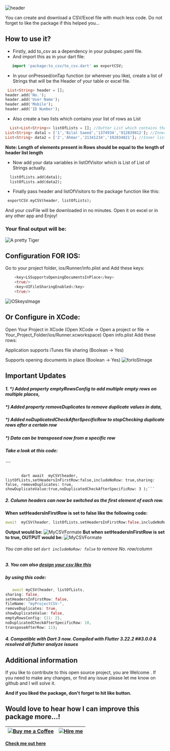 
![header](https://firebasestorage.googleapis.com/v0/b/learning-firebase-2d636.appspot.com/o/List_Array_to_CSV_Excel_File.png?alt=media&token=a0dd3779-2698-4a80-9a8a-afc21b10c5c6)

You can create and download a CSV/Excel file with much less code. Do not forget to like the package if this helped you...
## How to use it?

* Firstly, add to_csv as a dependency in your pubspec.yaml file.
* And import this as in your dart file:
```dart
   import 'package:to_csv/to_csv.dart' as exportCSV;
```

* In your onPressed/onTap function (or wherever you like), create a list of Strings that will be the Header of your table or excel file.
```dart
 List<String> header = [];
header.add('No.');
header.add('User Name');
header.add('Mobile');
header.add('ID Number');
```
* Also create a two lists which contains your list of rows as List<String>
```dart
  List<List<String>> listOfLists = []; //Outter List which contains the data List
List<String> data1 = ['1','Bilal Saeed','1374934','912839812']; //Inner list which contains Data i.e Row
List<String> data2 = ['2','Ahmar','21341234','192834821']; //Inner list which contains Data i.e Row
```
**Note: Length of elements present in Rows should be equal to the length of header list length**

* Now add your data variables in listOfVisitor which is List of List of Strings actually.
```dart
  listOfLists.add(data1);
  listOfLists.add(data2);
```
* Finally pass header and listOfVisitors to the package function like this:
```dart
 exportCSV.myCSV(header, listOfLists);
```
And your csvFile will be downloaded in no minutes.
Open it on excel or in any other app and Enjoy!

### Your final output will be:
![A pretty Tiger]( https://firebasestorage.googleapis.com/v0/b/learning-firebase-2d636.appspot.com/o/Screenshot%202022-10-21%20at%203.48.05%20PM.png?alt=media&token=3023f9a3-147a-4f0c-9d78-e814dba72df0)

## Configuration FOR IOS:
Go to your project folder, ios/Runner/info.plist and Add these keys:
```dart
    <key>LSSupportsOpeningDocumentsInPlace</key>
    <true/>
    <key>UIFileSharingEnabled</key>
    <true/>
```
![iOSkeysImage](https://raw.githubusercontent.com/incrediblezayed/file_saver/main/images/ios.png)


## Or Configure in XCode:
Open Your Project in XCode (Open XCode -> Open a project or file -> Your_Project_Folder/ios/Runner.xcworkspace) Open info.plist Add these rows:

Application supports iTunes file sharing (Boolean -> Yes)

Supports opening documents in place (Boolean -> Yes)
![forIoSImage](https://raw.githubusercontent.com/incrediblezayed/file_saver/main/images/iOSXcode.png)

## Important Updates
##### 1. *) Added property emptyRowsConfig to add multiple empty rows on multiple places,
#####    *) Added property removeDuplicates to remove duplicate values in data,
#####    *) Added noDuplicatedCheckAfterSpecificRow to stopChecking duplicate rows after a certain row
#####    *) Data can be transposed now from a specific row
#####    Take a look at this code:
#####   ```
           dart await  myCSV(header, listOfLists,setHeadersInFirstRow:false,includeNoRow: true,sharing: false, removeDuplicates: true, showDuplicateValue:true,noDuplicatedCheckAfterSpecificRow: 3 );```


##### 2. Column headers can now be switched as the first element of each row.
**When setHeadersInFirstRow is set to false like the following code:**
```dart
await  myCSV(header, listOfLists,setHeadersInFirstRow:false,includeNoRow: true, sharing: false);
```
**Output would be:**
![MyCSVFormate](https://firebasestorage.googleapis.com/v0/b/billnews-c5913.appspot.com/o/Screenshot%202024-08-22%20at%209.08.29%E2%80%AFAM.png?alt=media&token=2a799f47-e886-4e71-97f7-036db0b204bb)
**But when setHeadersInFirstRow is set to true, OUTPUT would be:**
![MyCSVFormate](https://firebasestorage.googleapis.com/v0/b/billnews-c5913.appspot.com/o/Screenshot%202024-08-22%20at%209.13.23%E2%80%AFAM.png?alt=media&token=6346565d-ef5e-479e-ac0b-7ec557a09937)

###### You can also set ```dart includeNoRow: false``` to remove No. row/column

##### 3. You can also **[design your csv like this](https://firebasestorage.googleapis.com/v0/b/billnews-c5913.appspot.com/o/Screenshot%202024-08-28%20at%205.00.07%E2%80%AFPM.png?alt=media&token=c86f7032-2feb-4fa1-a6b9-472fa254a522)**
#####  by using this code:
```dart     
   await myCSV(header, listOfLists,
sharing: false,
setHeadersInFirstRow: false,
fileName: "myProjectCSV-",
removeDuplicates: true,
showDuplicateValue: false,
emptyRowsConfig: {11: 2},
noDuplicatedCheckAfterSpecificRow: 10,
transposeAfterRow: 11);
 ```
##### 4. Compatible with Dart 3 now. Compiled with Flutter 3.22.2 ##3.0.0 & resolved all flutter analyze issues

## Additional information

If you like to contribute to this open source project, you are Welcome .
If you need to make any changes, or find any issue please let me know on github and I will solve it.

**And if you liked the package, don't forget to hit like button.**
## Would love to hear how I can improve this package more...!

| [![Buy me a Coffee ](https://firebasestorage.googleapis.com/v0/b/billnews-c5913.appspot.com/o/New%20Project%20(2).png?alt=media&token=e948c554-5825-4d3b-bf3a-8a885f6a1a74)](https://wa.me/923058431046?text=I%20would%20like%20to%2buy%20you%20a%20coffee%20) | [![Hire me](https://firebasestorage.googleapis.com/v0/b/billnews-c5913.appspot.com/o/New%20Project%20(3).png?alt=media&token=609b2a7f-46fc-4943-b267-787cbc78a1cd)](https://wa.me/923058431046?text=I%20would%20like%20to%2chire%20you%20a%20coffee%20) |
|---|---|

**[Check me out here](https://www.upwork.com/freelancers/billthecoder)**
